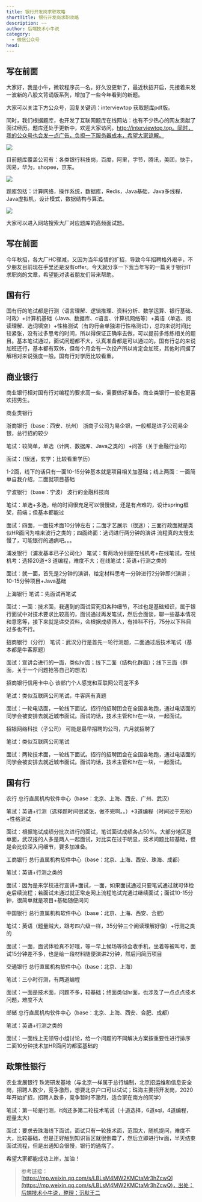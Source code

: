 ```yaml
---
title: 银行开发岗求职攻略
shortTitle: 银行开发岗求职攻略
description: ~~
author: 后端技术小牛说
category:
  - 微信公众号
head:
---
```


## 写在前面

大家好，我是小牛，微软程序员一名。好久没更新了，最近秋招开启，先接着来发一波新的八股文背诵版系列，增加了一些今年看到的新题。

大家可以关注下方公众号，回复关键词：interviewtop 获取题库pdf版。

同时，我们根据题库，也开发了互联网题库在线网站：也有不少热心的网友贡献了面试经历。题库还处于更新中，欢迎大家访问。http://interviewtop.top。同时，我的公众号也会发一点广告，负担一下服务器成本，希望大家谅解。

![](http://cdn.tobebetterjavaer.com/tobebetterjavaer/images/nice-article/weixin-yinhkfgqzgl-2c79f6ed-1495-4188-88d7-50403a9fe6dc.jpg)

目前题库覆盖公司有：各类银行科技岗，百度，阿里，字节，腾讯，美团，快手，网易，华为，shopee，京东。

![](http://cdn.tobebetterjavaer.com/tobebetterjavaer/images/nice-article/weixin-yinhkfgqzgl-6257f286-c1e8-479f-a255-50a36d43cacd.jpg)

题库包括：计算网络，操作系统，数据库，Redis，Java基础，Java多线程，Java虚拟机，设计模式，数据结构与算法。

![](http://cdn.tobebetterjavaer.com/tobebetterjavaer/images/nice-article/weixin-yinhkfgqzgl-95d7d915-4177-4508-b75f-7b8c087b82f8.jpg)

大家可以进入网站搜索大厂对应题库的高频面试题。

## 写在前面

今年秋招，各大厂HC骤减，又因为当年疫情的扩招，导致今年招聘格外艰辛，不少朋友目前现在手里还是没有offer。今天就分享一下我当年写的一篇关于银行IT求职岗的文章，希望能对读者朋友们带来帮助。

## 国有行

国有行的笔试都是行测（语言理解、逻辑推理、资料分析、数学运算、银行基础、时政）+计算机基础（Java、数据库、c语言、计算机网络等）+英语（单选、阅读理解、选词填空）+性格测试（有的行会单独进行性格测试），总的来说时间比较紧张，没有过多思考的时间，所以得保证正确率去做，可以提前多练练相关的题目。基本笔试通过，面试问题都不大，认真准备都是可以通过的。国有行总的来说加班还行，基本都有双休，但每个月会有一次投产所以肯定会加班，其他时间据了解相对来说强度一般。国有行对学历比较看重。

## 商业银行

商业银行相对国有行对编程的要求高一些，需要做好准备。商业类银行一般也更喜欢招男生。

商业类银行

浙商银行（base：西安、杭州） 浙商子公司为易企银，一般都是进子公司易企银，总行招的较少

笔试：较简单，单选（计网、数据库、Java之类的）+问答（关于金融行业的）

面试：（很迷，玄学；比较看重学历）

1-2面，线下的话只有一面10-15分钟基本就是项目相关加基础；线上两面：一面简单自我介绍，二面就项目基础

宁波银行（base：宁波） 波行的金融科技岗

笔试：单选+多选，给的时间很充足可以慢慢做，还是有点难的，设计spring框架，前端；但基本都能过

面试：四面，一面技术面10分钟左右；二面才艺展示（很迷）；三面行政面就是类似HR面问为啥来波行之类的；四面终面：选词进行两分钟的演讲 流程真的太慢太慢了，可能银行的通病吧。。。

浦发银行（浦发基本已子公司化） 笔试：有两场分别是在线机考+在线笔试，在线机考：选择20道+3 道编程，难度不大；在线笔试：英语+行测之类的

面试：就一面，首先是2分钟的演讲，给定材料思考一分钟进行2分钟即兴演讲；10-15分钟项目+Java基础

上海银行 笔试：先面试再笔试

面试：一面：技术面，我遇到的面试官死扣各种细节，不过也是基础知识，属于银行面试中对技术要求比较高的，面试通过再发笔试，然后会面谈，聊一些基本情况和意愿等，接下来就是递交资料，会根据成绩筛人，有挂科不行，75分以下科目过多也不行。

招商银行（分行） 笔试：武汉分行是首先一轮行测题，二面通过后技术笔试（基本都是牛客原题）

面试：宣讲会进行的一面，类似hr面；线下二面（结构化群面）；线下三面（群面，关于一个问题抢答自己的想法）

招商银行信用卡中心 该部门个人感觉和互联网公司差不多

笔试：类似互联网公司笔试，牛客网有真题

面试：一轮电话面，一轮线下面试。招行的招聘团会在全国各地跑，通过电话面的同学会被安排去就近城市面试。面试的话，技术主管和hr在一块，一起面试。

招银网络科技（子公司） 可能是最早招聘的公司，六月就招聘了

笔试：类似互联网公司笔试

面试：两轮技术面，一轮线下面试。招行的招聘团会在全国各地跑，通过电话面的同学会被安排去就近城市面试。面试的话，技术主管和hr在一块，一起面试。

## 国有行

农行 总行直属机构软件中心（base：北京、上海、西安、广州、武汉）

笔试：英语+行测（选择题时间很紧张，做不完啊。。）+3道编程（时间过于充裕）+性格测试

面试：根据笔试成绩分批次进行的面试，笔试面试成绩各占50%。大部分地区是单面，武汉报的人多是两人一起面试，对比实在过于明显，技术问题比较基础，但是会比较深入问细节，要多加准备。

工商银行 总行直属机构软件中心（base：北京、上海、西安、珠海、成都）

笔试：英语+行测之类的

面试：因为是来学校进行宣讲+面试，一面，如果面试通过只要笔试通过就可体检走后续流程；若面试未通过就正常走网上流程笔试完通过继续面试；面试10-15分钟，很简单就是项目+基础随便问问

中国银行 总行直属机构软件中心（base：北京、上海、西安、合肥）

笔试：英语（题量贼大，跟考四六级一样，35分钟三个阅读理解好像）+行测之类的

面试：一面，面试体验真不好哦，等一早上候场等待会收手机，坐着等被叫号，面试15分钟差不多，也是给一段材料随便演讲2分钟，然后问简历项目

交通银行 总行直属机构软件中心（base：北京、上海）

笔试：三小时行测，有两道编程

面试：一面是技术面，问题不多，较基础；终面类似hr面，也涉及了一点点点技术问题，难度不大

邮储 总行直属机构软件中心（base：北京、上海、西安、合肥、成都）

笔试：英语+行测之类的

面试：一面线上无领导小组讨论，给一个问题的不同解决方案按重要性进行排序 二面10分钟技术加HR面问的都蛮基础的

## 政策性银行

农业发展银行 珠海研发基地（与北京一样属于总行编制，北京招运维和信息安全岗，招聘人数少，竞争激烈，想要北京户口可以试试；珠海主要招开发岗，2020年开始扩招，招聘人数多，竞争暂时不激烈，适合家在南方的同学）

笔试：第一轮是行测，it岗还多第二轮技术笔试（十道选择，6道sql，4道编程，题量太大）

面试：要求去珠海线下面试，面试只有一轮技术面，范围大，随机提问，难度不大，比较基础，但是正好触到知识盲区就很倒霉了，然后立即进行hr面，半天结束面试流程，但是出通知会很慢，银行的通病了。

希望大家都能成功上岸，加油！

>参考链接：[https://mp.weixin.qq.com/s/LBLsM4MW2KMCtaMr3hZcwQ](https://mp.weixin.qq.com/s/LBLsM4MW2KMCtaMr3hZcwQ)，出处：后端技术小牛说，整理：沉默王二
